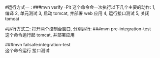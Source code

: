 #运行方式一 :
###mvn verify -Pit
这个命令会一次执行以下几个主要的动作:
1, 编译
2, 单元测试
3, 启动 tomcat, 并部署 web 应用
4, 运行接口测试
5, 关闭 tomcat

#运行方式二:
打开两个控制台窗口, 分别运行:
###mvn pre-integration-test     
这个命令运行起 tomcat, 并部署应用

###mvn failsafe:integration-test    
这个命令运行 接口测试

